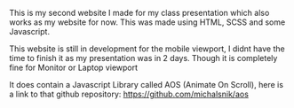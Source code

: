 This is my second website I made for my class presentation which also works as my website for now. This was made using HTML, SCSS and some Javascript.

This website is still in development for the mobile viewport, I didnt have the time to finish it as my presentation was in 2 days. Though it is completely fine for Monitor or Laptop viewport

It does contain a Javascript Library called AOS (Animate On Scroll), here is a link to that github repository: https://github.com/michalsnik/aos
